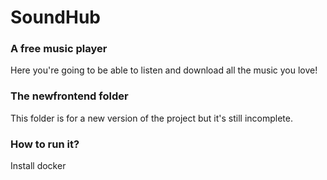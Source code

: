 # SoundHub
### A free music player

Here you're going to be able to listen and download all the music you love!

### The newfrontend folder
This folder is for a new version of the project but it's still incomplete.

### How to run it?
Install docker
